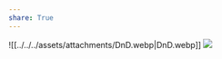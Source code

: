 ```yaml
---
share: True
---
```

![[../../../assets/attachments/DnD.webp|DnD.webp]]
![](https://raw.githubusercontent.com/SlRvb/Obsidian--ITS-Theme/main/Images/Theme-DnD-WOTC--Lightmode.png)
